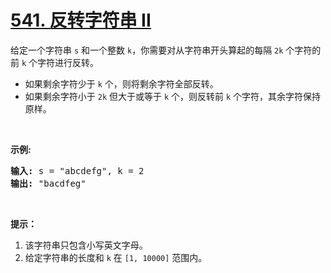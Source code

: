 # [541. 反转字符串 II](https://leetcode-cn.com/problems/reverse-string-ii/)

<p>给定一个字符串 <code>s</code> 和一个整数 <code>k</code>，你需要对从字符串开头算起的每隔&nbsp;<code>2k</code> 个字符的前 <code>k</code> 个字符进行反转。</p>

<ul>
	<li>如果剩余字符少于 <code>k</code> 个，则将剩余字符全部反转。</li>
	<li>如果剩余字符小于 <code>2k</code> 但大于或等于 <code>k</code> 个，则反转前 <code>k</code> 个字符，其余字符保持原样。</li>
</ul>

<p>&nbsp;</p>

<p><strong>示例:</strong></p>

<pre><strong>输入:</strong> s = &quot;abcdefg&quot;, k = 2
<strong>输出:</strong> &quot;bacdfeg&quot;
</pre>

<p>&nbsp;</p>

<p><strong>提示：</strong></p>

<ol>
	<li>该字符串只包含小写英文字母。</li>
	<li>给定字符串的长度和 <code>k</code> 在 <code>[1, 10000]</code> 范围内。</li>
</ol>

